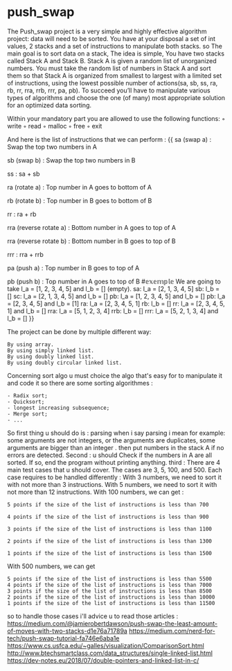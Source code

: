 # push_swap
The Push_swap project is a very simple and highly effective algorithm project: data will need to be sorted. You have at your disposal a set of int values, 2 stacks and a set of instructions to manipulate both stacks. so The main goal is to sort data on a stack, The idea is simple, You have two stacks called Stack A and Stack B. Stack A is given a random list of unorganized numbers. You must take the random list of numbers in Stack A and sort them so that Stack A is organized from smallest to largest with a limited set of instructions, using the lowest possible number of actions(sa, sb, ss, ra, rb, rr, rra, rrb, rrr, pa, pb). To succeed you’ll have to manipulate various types of algorithms and choose the one (of many) most appropriate solution for an optimized data sorting.

Within your mandatory part you are allowed to use the following functions:
◦ write
◦ read
◦ malloc
◦ free
◦ exit

And here is the list of instructions that we can perform :
{{
sa (swap a) : Swap the top two numbers in A

sb (swap b) : Swap the top two numbers in B

ss : sa + sb

ra (rotate a) : Top number in A goes to bottom of A

rb (rotate b) : Top number in B goes to bottom of B

rr : ra + rb

rra (reverse rotate a) : Bottom number in A goes to top of A

rra (reverse rotate b) : Bottom number in B goes to top of B

rrr : rra + rrb

pa (push a) : Top number in B goes to top of A

pb (push b) : Top number in A goes to top of B
  #𝕖𝕩𝕖𝕞𝕡𝕝𝕖
   We are going to take l_a = [1, 2, 3, 4, 5] and l_b = [] (empty).
    sa: l_a = [2, 1, 3, 4, 5]
    sb: l_b = []
    sc: l_a = [2, 1, 3, 4, 5] and l_b = []
	pb: l_a = [1, 2, 3, 4, 5] and l_b = []
    pb: l_a = [2, 3, 4, 5] and l_b = [1]
    ra: l_a = [2, 3, 4, 5, 1]
    rb: l_b = []
    rr: l_a = [2, 3, 4, 5, 1] and l_b = []
    rra: l_a = [5, 1, 2, 3, 4]
    rrb: l_b = []
    rrr: l_a = [5, 2, 1, 3, 4] and l_b = []
}}

The project can be done by multiple different way:

    By using array.
    By using simply linked list.
    By using doubly linked list.
    By using doubly circular linked list.

Concerning sort algo u must choice the algo that's easy for to manipulate it and code it so there are some sorting algorithmes :

	- Radix sort;
	- Quicksort;
	- longest increasing subsequence;
	- Merge sort;
	- ...

So first thing u should do is : parsing 
when i say parsing i mean for example: some arguments are not integers, or the arguments are duplicates, some arguments are bigger than an integer . then put numbers in the stack A if no errors are detected.
Second : u should Check if the numbers in A are all sorted. If so, end the program without printing anything.
third : There are 4 main test cases that u should cover. The cases are 3, 5, 100, and 500. Each case requires to be handled differently :
With 3 numbers, we need to sort it with not more than 3 instructions.
With 5 numbers, we need to sort it with not more than 12 instructions.
With 100 numbers, we can get :

	5 points if the size of the list of instructions is less than 700
	
	4 points if the size of the list of instructions is less than 900
	
	3 points if the size of the list of instructions is less than 1100
	
	2 points if the size of the list of instructions is less than 1300
	
	1 points if the size of the list of instructions is less than 1500
	
With 500 numbers, we can get

	5 points if the size of the list of instructions is less than 5500
	4 points if the size of the list of instructions is less than 7000
	3 points if the size of the list of instructions is less than 8500
	2 points if the size of the list of instructions is less than 10000
	1 points if the size of the list of instructions is less than 11500

so to handle those cases i'll advice u to read those articles :
	https://medium.com/@jamierobertdawson/push-swap-the-least-amount-of-moves-with-two-stacks-d1e76a71789a
	https://medium.com/nerd-for-tech/push-swap-tutorial-fa746e6aba1e
	https://www.cs.usfca.edu/~galles/visualization/ComparisonSort.html
	http://www.btechsmartclass.com/data_structures/single-linked-list.html
	https://dev-notes.eu/2018/07/double-pointers-and-linked-list-in-c/
	

